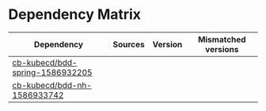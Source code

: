 # Dependency Matrix

Dependency | Sources | Version | Mismatched versions
---------- | ------- | ------- | -------------------
[cb-kubecd/bdd-spring-1586932205](https://github.com/cb-kubecd/bdd-spring-1586932205.git) |  | []() | 
[cb-kubecd/bdd-nh-1586933742](https://github.com/cb-kubecd/bdd-nh-1586933742.git) |  | []() | 
